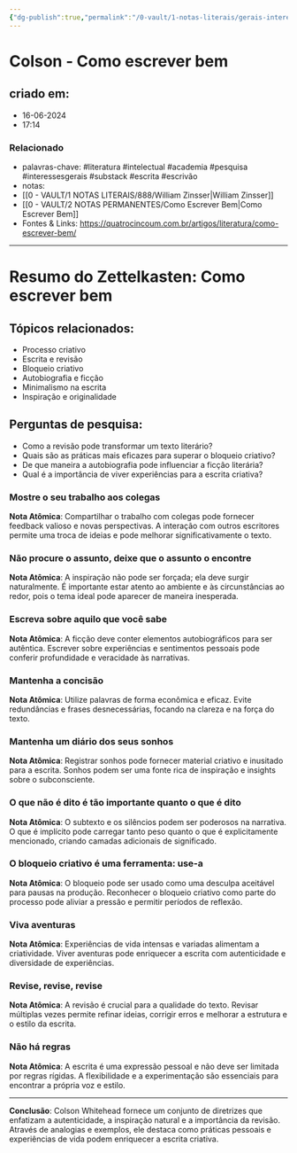 ```yaml
---
{"dg-publish":true,"permalink":"/0-vault/1-notas-literais/gerais-interesses/colson-como-escrever-bem/","tags":["literatura","intelectual","academia","pesquisa","interessesgerais","substack","escrita","escrivão"],"dgHomeLink":true,"dgShowLocalGraph":true,"dgShowFileTree":true,"dgEnableSearch":true}
---
```


# Colson - Como escrever bem

## criado em: 
- 16-06-2024
- 17:14
### Relacionado
- palavras-chave: #literatura #intelectual #academia #pesquisa #interessesgerais #substack #escrita #escrivão 
- notas: 
- [[0 - VAULT/1 NOTAS LITERAIS/888/William Zinsser\|William Zinsser]]
- [[0 - VAULT/2 NOTAS PERMANENTES/Como Escrever Bem\|Como Escrever Bem]]
- Fontes & Links: https://quatrocincoum.com.br/artigos/literatura/como-escrever-bem/
---

# Resumo do Zettelkasten: Como escrever bem

## Tópicos relacionados:
- Processo criativo
- Escrita e revisão
- Bloqueio criativo
- Autobiografia e ficção
- Minimalismo na escrita
- Inspiração e originalidade

## Perguntas de pesquisa:
- Como a revisão pode transformar um texto literário?
- Quais são as práticas mais eficazes para superar o bloqueio criativo?
- De que maneira a autobiografia pode influenciar a ficção literária?
- Qual é a importância de viver experiências para a escrita criativa?

### Mostre o seu trabalho aos colegas

**Nota Atômica**: Compartilhar o trabalho com colegas pode fornecer feedback valioso e novas perspectivas. A interação com outros escritores permite uma troca de ideias e pode melhorar significativamente o texto.

### Não procure o assunto, deixe que o assunto o encontre

**Nota Atômica**: A inspiração não pode ser forçada; ela deve surgir naturalmente. É importante estar atento ao ambiente e às circunstâncias ao redor, pois o tema ideal pode aparecer de maneira inesperada.

### Escreva sobre aquilo que você sabe

**Nota Atômica**: A ficção deve conter elementos autobiográficos para ser autêntica. Escrever sobre experiências e sentimentos pessoais pode conferir profundidade e veracidade às narrativas.

### Mantenha a concisão

**Nota Atômica**: Utilize palavras de forma econômica e eficaz. Evite redundâncias e frases desnecessárias, focando na clareza e na força do texto.

### Mantenha um diário dos seus sonhos

**Nota Atômica**: Registrar sonhos pode fornecer material criativo e inusitado para a escrita. Sonhos podem ser uma fonte rica de inspiração e insights sobre o subconsciente.

### O que não é dito é tão importante quanto o que é dito

**Nota Atômica**: O subtexto e os silêncios podem ser poderosos na narrativa. O que é implícito pode carregar tanto peso quanto o que é explicitamente mencionado, criando camadas adicionais de significado.

### O bloqueio criativo é uma ferramenta: use-a

**Nota Atômica**: O bloqueio pode ser usado como uma desculpa aceitável para pausas na produção. Reconhecer o bloqueio criativo como parte do processo pode aliviar a pressão e permitir períodos de reflexão.

### Viva aventuras

**Nota Atômica**: Experiências de vida intensas e variadas alimentam a criatividade. Viver aventuras pode enriquecer a escrita com autenticidade e diversidade de experiências.

### Revise, revise, revise

**Nota Atômica**: A revisão é crucial para a qualidade do texto. Revisar múltiplas vezes permite refinar ideias, corrigir erros e melhorar a estrutura e o estilo da escrita.

### Não há regras

**Nota Atômica**: A escrita é uma expressão pessoal e não deve ser limitada por regras rígidas. A flexibilidade e a experimentação são essenciais para encontrar a própria voz e estilo.

---

**Conclusão**: Colson Whitehead fornece um conjunto de diretrizes que enfatizam a autenticidade, a inspiração natural e a importância da revisão. Através de analogias e exemplos, ele destaca como práticas pessoais e experiências de vida podem enriquecer a escrita criativa.